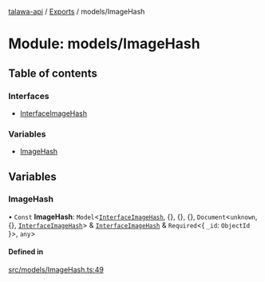[talawa-api](../README.md) / [Exports](../modules.md) / models/ImageHash

# Module: models/ImageHash

## Table of contents

### Interfaces

- [InterfaceImageHash](../interfaces/models_ImageHash.InterfaceImageHash.md)

### Variables

- [ImageHash](models_ImageHash.md#imagehash)

## Variables

### ImageHash

• `Const` **ImageHash**: `Model`\<[`InterfaceImageHash`](../interfaces/models_ImageHash.InterfaceImageHash.md), \{\}, \{\}, \{\}, `Document`\<`unknown`, \{\}, [`InterfaceImageHash`](../interfaces/models_ImageHash.InterfaceImageHash.md)\> & [`InterfaceImageHash`](../interfaces/models_ImageHash.InterfaceImageHash.md) & `Required`\<\{ `_id`: `ObjectId`  \}\>, `any`\>

#### Defined in

[src/models/ImageHash.ts:49](https://github.com/PalisadoesFoundation/talawa-api/blob/9fa6a1c/src/models/ImageHash.ts#L49)
